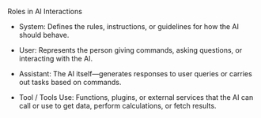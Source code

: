 Roles in AI Interactions

- System:
    Defines the rules, instructions, or guidelines for how the AI should behave.

- User:
    Represents the person giving commands, asking questions, or interacting with the AI.

- Assistant:
    The AI itself—generates responses to user queries or carries out tasks based on commands.

- Tool / Tools Use:
    Functions, plugins, or external services that the AI can call or use to get data, perform calculations, or fetch results.